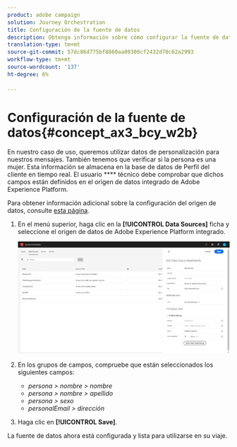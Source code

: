 ```yaml
---
product: adobe campaign
solution: Journey Orchestration
title: Configuración de la fuente de datos
description: Obtenga información sobre cómo configurar la fuente de datos para el caso de uso sencillo del viaje
translation-type: tm+mt
source-git-commit: 57dc86d775bf8860aa09300cf2432d70c62a2993
workflow-type: tm+mt
source-wordcount: '137'
ht-degree: 6%

---
```



# Configuración de la fuente de datos{#concept_ax3_bcy_w2b}

En nuestro caso de uso, queremos utilizar datos de personalización para nuestros mensajes. También tenemos que verificar si la persona es una mujer. Esta información se almacena en la base de datos de Perfil del cliente en tiempo real. El usuario **** técnico debe comprobar que dichos campos están definidos en el origen de datos integrado de Adobe Experience Platform.

Para obtener información adicional sobre la configuración del origen de datos, consulte [esta página](../datasource/about-data-sources.md).

1. En el menú superior, haga clic en la **[!UICONTROL Data Sources]** ficha y seleccione el origen de datos de Adobe Experience Platform integrado.

   ![](../assets/journey23.png)

1. En los grupos de campos, compruebe que están seleccionados los siguientes campos:

   * _persona > nombre > nombre_
   * _persona > nombre > apellido_
   * _persona > sexo_
   * _personalEmail > dirección_

1. Haga clic en **[!UICONTROL Save]**.

La fuente de datos ahora está configurada y lista para utilizarse en su viaje.
